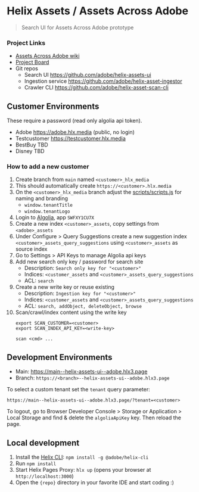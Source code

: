 # Helix Assets / Assets Across Adobe

> Search UI for Assets Across Adobe prototype

### Project Links
* [Assets Across Adobe wiki](https://wiki.corp.adobe.com/display/AdobeDesign/Assets+Across+Adobe)
* [Project Board](https://github.com/orgs/adobe/projects/22)
* Git repos
  * Search UI https://github.com/adobe/helix-assets-ui
  * Ingestion service https://github.com/adobe/helix-asset-ingestor
  * Crawler CLI https://github.com/adobe/helix-asset-scan-cli


## Customer Environments

These require a password (read only algolia api token).

- Adobe https://adobe.hlx.media (public, no login)
- Testcustomer https://testcustomer.hlx.media
- BestBuy TBD
- Disney TBD

### How to add a new customer

1. Create branch from `main` named `<customer>_hlx_media`
2. This should automatically create `https://<customer>.hlx.media`
3. On the `<customer>_hlx_media` branch adjust the [scripts/scripts.js](scripts/scripts.js) for naming and branding
   * `window.tenantTitle`
   * `window.tenantLogo`
4. Login to [Algolia](https://www.algolia.com/apps/SWFXY1CU7X), app `SWFXY1CU7X`
5. Create a new index `<customer>_assets`, copy settings from `<adobe>_assets`
6. Under Configure > Query Suggestions create a new suggestion index `<customer>_assets_query_suggestions` using `<customer>_assets` as source index
7. Go to Settings > API Keys to manage Algolia api keys
8. Add new search only key / password for search site
   * Description: `Search only key for "<customer>"`
   * Indices: `<customer_assets` and `<customer>_assets_query_suggestions`
   * ACL: `search`
9. Create a new write key or reuse existing
   * Description: `Ingestion key for "<customer>"`
   * Indices: `<customer_assets` and `<customer>_assets_query_suggestions`
   * ACL: `search, addObject, deleteObject, browse`
10. Scan/crawl/index content using the write key
    ```
    export SCAN_CUSTOMER=<customer>
    export SCAN_INDEX_API_KEY=<write-key>

    scan <cmd> ...
    ```

## Development Environments

- Main: https://main--helix-assets-ui--adobe.hlx3.page
- Branch: `https://<branch>--helix-assets-ui--adobe.hlx3.page`

To select a custom tenant set the `tenant` query parameter:

```
https://main--helix-assets-ui--adobe.hlx3.page/?tenant=<customer>
```

To logout, go to Browser Developer Console > Storage or Application > Local Storage and find & delete the `algoliaApiKey` key. Then reload the page.

## Local development

1. Install the [Helix CLI](https://github.com/adobe/helix-cli): `npm install -g @adobe/helix-cli`
2. Run `npm install`
3. Start Helix Pages Proxy: `hlx up` (opens your browser at `http://localhost:3000`)
4. Open the `{repo}` directory in your favorite IDE and start coding :)
